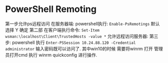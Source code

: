 # PowerShell Remoting

第一步允许ps远程访问
在服务器端:
powershell执行:
`Enable-PsRemotings`
默认选择 Y 确定
第二部
在客户端执行命令:
`Set-Item wsman:\localhost\Client\TrustedHosts -value *`
允许远程访问服务器:
第三步:
powershell 执行
`Enter-PSSession 10.24.88.120 -Credential administrator`
输入密码既可以访问了.
其中win10的时候 需要将winrm 打开 管理员打开cmd 执行 winrm quickconfig 进行操作. 
